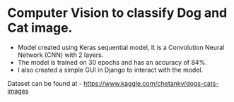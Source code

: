 # Computer Vision to classify Dog and Cat image. 

* Model created using Keras sequential model, It is a Convolution Neural Network (CNN) with 2 layers. 
* The model is trained on 30 epochs and has an accuracy of 84%. 
* I also created a simple GUI in Django to interact with the model. 

Dataset can be found at - https://www.kaggle.com/chetankv/dogs-cats-images
